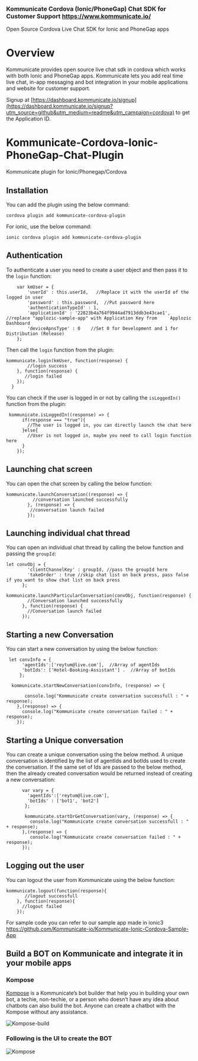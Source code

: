 ### Kommunicate Cordova (Ionic/PhoneGap) Chat SDK for Customer Support https://www.kommunicate.io/

Open Source Cordova Live Chat SDK for Ionic and PhoneGap apps

# Overview
Kommunicate provides open source live chat sdk in cordova which works with both Ionic and PhoneGap apps. Kommunicate lets you add real time live chat, in-app messaging and bot integration in your mobile applications and website for customer support.

Signup at [https://dashboard.kommunicate.io/signup](https://dashboard.kommunicate.io/signup?utm_source=github&utm_medium=readme&utm_campaign=cordova) to get the Application ID.


# Kommunicate-Cordova-Ionic-PhoneGap-Chat-Plugin
Kommunicate plugin for Ionic/Phonegap/Cordova

## Installation
You can add the plugin using the below command:
 
`cordova plugin add kommunicate-cordova-plugin`

For ionic, use the below command:

`ionic cordova plugin add kommunicate-cordova-plugin`

## Authentication

To authenticate a user you need to create a user object and then pass it to the `login` function:

```
    var kmUser = {
        'userId' : this.userId,   //Replace it with the userId of the logged in user
        'password' : this.password,  //Put password here
        'authenticationTypeId' : 1,
        'applicationId' : '22823b4a764f9944ad7913ddb3e43cae1',  //replace "applozic-sample-app" with Application Key from     Applozic Dashboard
        'deviceApnsType' : 0    //Set 0 for Development and 1 for Distribution (Release)
    };
```

Then call the `login` function from the plugin:

```
kommunicate.login(kmUser, function(response) {
        //login success
    }, function(response) {
       //login failed
    });
  }
```

You can check if the user is logged in or not by calling the `isLoggedIn()` function from the plugin:

```
 kommunicate.isLoggedIn((response) => {
      if(response === "true"){
        //The user is logged in, you can directly launch the chat here 
      }else{
        //User is not logged in, maybe you need to call login function here
      }
    });
```

## Launching chat screen

You can open the chat screen by calling the below function:

```
kommunicate.launchConversation((response) => {
          //conversation launched successfully
        }, (response) => {
         //conversation launch failed
        });
```

## Launching individual chat thread

You can open an individual chat thread by calling the below function and passing the `groupId`:

```
let convObj = {
        'clientChannelKey' : groupId, //pass the groupId here
        'takeOrder' : true //skip chat list on back press, pass false if you want to show chat list on back press
      };
      
kommunicate.launchParticularConversation(convObj, function(response) {
        //Conversation launched successfully
      }, function(response) {
        //Conversation launch failed
      });
```

## Starting a new Conversation

You can start a new conversation by using the below function:

```
 let convInfo = {
      'agentIds':['reytum@live.com'],  //Array of agentIds
      'botIds': ['Hotel-Booking-Assistant'] .  //Array of botIds
     };
     
  kommunicate.startNewConversation(convInfo, (response) => {
      
       console.log("Kommunicate create conversation successfull : " + response);
    },(response) => {
      console.log("Kommunicate create conversation failed : " + response);
    });
 ```
## Starting a Unique conversation

You can create a unique conversation using the below method. A unique conversation is identified by the list of agentIds and botIds used to create the conversation. If the same set of Ids are passed to the below method, then the already created conversation would be returned instead of creating a new conversation:

```
      var vary = {
        'agentIds':['reytum@live.com'],
        'botIds' : ['bot1', 'bot2']
       };

       kommunicate.startOrGetConversation(vary, (response) => {  
         console.log("Kommunicate create conversation successfull : " + response);
      },(response) => {
         console.log("Kommunicate create conversation failed : " + response);
      });
```
## Logging out the user

You can logout the user from Kommunicate using the below function:

```
kommunicate.logout(function(response){
       //logout successfull
    }, function(response){
      //logout failed
    });
```

For sample code you can refer to our sample app made in ionic3 https://github.com/Kommunicate-io/Kommunicate-Ionic-Cordova-Sample-App



## Build a BOT on Kommunicate and integrate it in your mobile apps

### Kompose

[Kompose](https://dashboard.kommunicate.io/bots/bot-builder) is a Kommunicate’s bot builder that help you in building your own bot, a techie, non-techie, or a person who doesn’t have any idea about chatbots can also build the bot. Anyone can create a chatbot with the Kompose without any assistance.

![Kompose-build](https://user-images.githubusercontent.com/38066371/87525821-a519f000-c6a7-11ea-90d6-97e8fab4d1b3.gif)



### Following is the UI to create the BOT

![Kompose](https://user-images.githubusercontent.com/38066371/87527229-71d86080-c6a9-11ea-8a2c-467c99badac9.jpeg)



